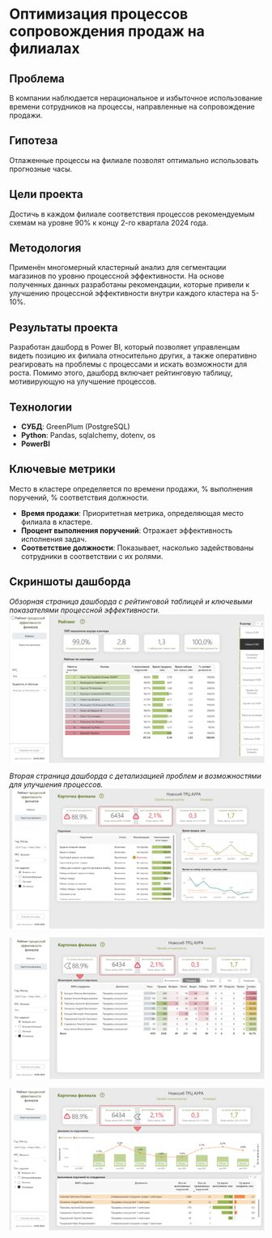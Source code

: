 # Оптимизация процессов сопровождения продаж на филиалах

## Проблема
В компании наблюдается нерациональное и избыточное использование времени сотрудников на процессы, направленные на сопровождение продажи. 

## Гипотеза
Отлаженные процессы на филиале позволят оптимально использовать прогнозные часы.

## Цели проекта
Достичь в каждом филиале соответствия процессов рекомендуемым схемам на уровне 90% к концу 2-го квартала 2024 года.

## Методология
Применён многомерный кластерный анализ для сегментации магазинов по уровню процессной эффективности. На основе полученных данных разработаны рекомендации, которые привели к улучшению процессной эффективности внутри каждого кластера на 5-10%.

## Результаты проекта
Разработан дашборд в Power BI, который позволяет управленцам видеть позицию их филиала относительно других, а также оперативно реагировать на проблемы с процессами и искать возможности для роста. Помимо этого, дашборд включает рейтинговую таблицу, мотивирующую на улучшение процессов.

## Технологии
- **СУБД**: GreenPlum (PostgreSQL)
- **Python**: Pandas, sqlalchemy, dotenv, os
- **PowerBI**

## Ключевые метрики
Место в кластере определяется по времени продажи, % выполнения поручений, % соответствия должности.
- **Время продажи**: Приоритетная метрика, определяющая место филиала в кластере.
- **Процент выполнения поручений**: Отражает эффективность исполнения задач.
- **Соответствие должности**: Показывает, насколько задействованы сотрудники в соответствии с их ролями.

## Скриншоты дашборда
*Обзорная страница дашборда с рейтинговой таблицей и ключевыми показателями процессной эффективности.*
![Обзорный дашборд](https://github.com/ViktoriyaKr/Images/blob/main/Rating.png)

*Вторая страница дашборда с детализацией проблем и возможностями для улучшения процессов.*
![Детализация проблем](https://github.com/ViktoriyaKr/Images/blob/main/Detailing.png)

![Детализация проблем](https://github.com/ViktoriyaKr/Images/blob/main/Detailing2.png)

![Детализация проблем](https://github.com/ViktoriyaKr/Images/blob/main/Detailing3.png)
